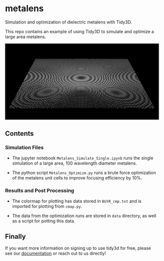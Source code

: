 # metalens
Simulation and optimization of dielectric metalens with Tidy3D.

This repo contains an example of using Tidy3D to simulate and optimize a large area metalens.

![alt text](https://github.com/flexcompute/metalens/blob/main/Metalens.png?raw=true)

## Contents

### Simulation Files

- The jupyter notebook `Metalens_Simulate_Single.ipynb` runs the single simulation of a large area, 100 wavelength diameter metalens.

- The python script `Metalens_Optimize.py` runs a brute force optimization of the metalens unit cells to improve focusing efficiency by 10%.


### Results and Post Processing

- The colormap for plotting has data stored in `BGYR_cmp.txt` and is imported for plotting from `cmap.py`.

- The data from the optimization runs are stored in `data` directory, as well as a script for potting this data.

## Finally

If you want more information on signing up to use tidy3d for free, please see our [documentation](https://simulation.cloud/docs/html/index.html) or reach out to us directly!
